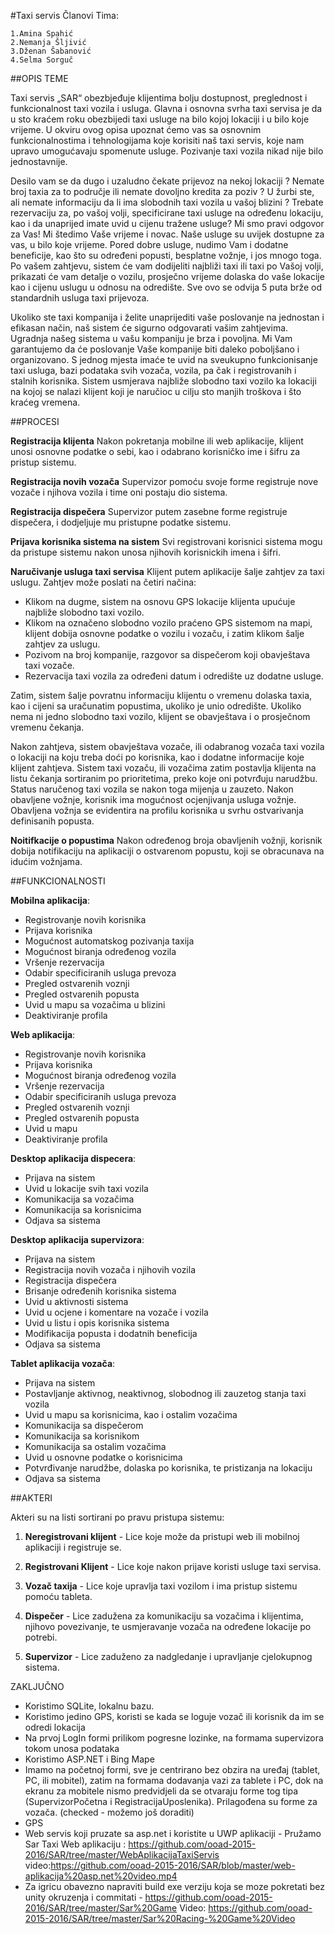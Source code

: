﻿#Taxi servis
Članovi Tima:

    1.Amina Spahić 
    2.Nemanja Šljivić 
    3.Dženan Šabanović
    4.Selma Sorguč 
    
##OPIS TEME

   Taxi servis „SAR“  obezbjeđuje klijentima bolju dostupnost, preglednost i funkcionalnost taxi vozila i usluga. Glavna i osnovna svrha taxi servisa je da u sto kraćem roku obezbijedi taxi usluge na bilo kojoj lokaciji i u bilo koje vrijeme. U okviru ovog opisa upoznat ćemo vas sa osnovnim funkcionalnostima i tehnologijama koje korisiti naš taxi servis, koje nam upravo umogućavaju spomenute usluge. Pozivanje taxi vozila nikad nije bilo jednostavnije. 

   Desilo vam se da dugo i uzaludno čekate prijevoz na nekoj lokaciji ? Nemate broj taxia za to područje ili nemate dovoljno kredita za poziv ? U žurbi ste,  ali nemate informaciju da li ima slobodnih taxi vozila u vašoj blizini ? Trebate rezervaciju za, po vašoj volji, specificirane taxi usluge na određenu lokaciju, kao i da unaprijed imate uvid u cijenu tražene usluge? Mi smo pravi odgovor za Vas! Mi  štedimo Vaše vrijeme i novac. Naše usluge su uvijek dostupne za vas, u bilo koje vrijeme. Pored dobre usluge, nudimo Vam i dodatne beneficije, kao što su određeni popusti, besplatne vožnje, i jos mnogo toga. Po vašem zahtjevu, sistem će vam dodijeliti najbliži taxi ili taxi po Vašoj volji, prikazati će vam detalje o vozilu, prosječno vrijeme dolaska do vaše lokacije kao i cijenu uslugu u odnosu na odredište.  Sve ovo se odvija 5 puta brže od standardnih usluga taxi prijevoza.
 	
   Ukoliko ste taxi kompanija i želite unaprijediti vaše poslovanje na jednostan i efikasan način, naš sistem će sigurno odgovarati vašim zahtjevima. Ugradnja našeg sistema u vašu kompaniju je brza i povoljna. Mi Vam garantujemo da će poslovanje Vaše kompanije biti daleko poboljšano i organizovano. S jednog mjesta imaće te uvid na sveukupno funkcionisanje taxi usluga, bazi podataka svih vozača, vozila, pa čak i registrovanih i stalnih korisnika. Sistem usmjerava najbliže slobodno taxi vozilo ka lokaciji na kojoj se nalazi klijent koji je naručioc u cilju sto manjih troškova i što kraćeg vremena.

   

##PROCESI

**Registracija klijenta**
Nakon pokretanja mobilne ili web aplikacije, klijent  unosi osnovne podatke o sebi, kao i odabrano korisničko ime i šifru za pristup sistemu. 

**Registracija novih vozača**
Supervizor pomoću svoje forme registruje nove vozače i njihova vozila i time oni postaju dio sistema.

**Registracija dispečera**
Supervizor putem zasebne forme registruje dispečera, i dodjeljuje mu pristupne podatke sistemu.

**Prijava korisnika sistema na sistem**
Svi registrovani korisnici sistema mogu da pristupe sistemu nakon unosa njihovih korisnickih imena i šifri.

**Naručivanje usluga taxi servisa**
Klijent putem aplikacije šalje zahtjev za taxi uslugu. Zahtjev može poslati na četiri načina:
- Klikom na dugme, sistem na osnovu GPS lokacije klijenta upućuje najbliže slobodno taxi vozilo.
- Klikom na označeno slobodno vozilo praćeno GPS sistemom na mapi, klijent dobija osnovne podatke o vozilu i vozaču, i zatim klikom      šalje zahtjev za uslugu. 
- Pozivom na broj kompanije, razgovor sa dispečerom koji obavještava taxi vozače. 
- Rezervacija taxi vozila za određeni datum i odredište uz dodatne usluge.

Zatim, sistem šalje povratnu informaciju klijentu o vremenu dolaska taxia, kao i cijeni sa uračunatim popustima, ukoliko je unio odredište. Ukoliko nema ni jedno slobodno taxi vozilo, klijent se obavještava i o prosječnom vremenu čekanja.

Nakon zahtjeva, sistem obavještava vozače, ili odabranog vozača taxi vozila o lokaciji na koju treba doći po korisnika, kao i dodatne informacije koje klijent zahtjeva. Sistem taxi vozaču, ili vozačima zatim postavlja klijenta na listu čekanja sortiranim po prioritetima, preko koje oni potvrđuju narudžbu. Status naručenog taxi vozila se nakon toga mijenja u zauzeto.
Nakon obavljene vožnje, korisnik ima mogućnost ocjenjivanja usluga vožnje. Obavljena vožnja se evidentira na profilu korisnika u svrhu ostvarivanja definisanih popusta.

**Noitifkacije o popustima**
Nakon određenog broja obavljenih vožnji, korisnik dobija notifikaciju na aplikaciji o ostvarenom popustu, koji se obracunava na idućim vožnjama. 


##FUNKCIONALNOSTI

**Mobilna aplikacija**: 
- Registrovanje novih korisnika
- Prijava korisnika
- Mogućnost automatskog pozivanja taxija
- Mogućnost biranja određenog vozila
- Vršenje rezervacija
- Odabir specificiranih usluga prevoza
- Pregled ostvarenih voznji
- Pregled ostvarenih popusta
- Uvid u mapu sa vozačima u blizini
- Deaktiviranje profila

**Web aplikacija**: 
- Registrovanje novih korisnika
- Prijava korisnika
- Mogućnost biranja određenog vozila
- Vršenje rezervacija
- Odabir specificiranih usluga prevoza
- Pregled ostvarenih voznji
- Pregled ostvarenih popusta
- Uvid u mapu 
- Deaktiviranje profila


**Desktop aplikacija dispecera**: 
- Prijava na sistem
- Uvid u lokacije svih taxi vozila
- Komunikacija sa vozačima
- Komunikacija sa korisnicima
- Odjava sa sistema

**Desktop aplikacija supervizora**:
- Prijava na sistem
- Registracija novih vozača i njihovih vozila
- Registracija dispečera
- Brisanje određenih korisnika sistema
- Uvid u aktivnosti sistema
- Uvid u ocjene i komentare na vozače i vozila
- Uvid u listu i opis korisnika sistema
- Modifikacija popusta i dodatnih beneficija
- Odjava sa sistema

**Tablet aplikacija vozača**:
- Prijava na sistem
- Postavljanje aktivnog, neaktivnog, slobodnog ili zauzetog stanja taxi vozila
- Uvid u mapu sa korisnicima, kao i ostalim vozačima
- Komunikacija sa dispečerom
- Komunikacija sa korisnikom
- Komunikacija sa ostalim vozačima
- Uvid u osnovne podatke o korisnicima
- Potvrđivanje narudžbe, dolaska po korisnika, te pristizanja na lokaciju
- Odjava sa sistema


##AKTERI

Akteri su na listi sortirani po pravu pristupa sistemu:

1. **Neregistrovani klijent** - Lice koje može da pristupi web ili mobilnoj aplikaciji i registruje se.

2. **Registrovani Klijent** - Lice koje nakon prijave koristi usluge taxi servisa.

3. **Vozač taxija** - Lice koje upravlja taxi vozilom i ima pristup sistemu pomoću tableta.

4. **Dispečer** - Lice zadužena za komunikaciju sa vozačima i klijentima, njihovo povezivanje, te usmjeravanje vozača na određene lokacije po potrebi.

5. **Supervizor** - Lice zaduženo za nadgledanje i upravljanje cjelokupnog sistema.


ZAKLJUČNO 

 - Koristimo SQLite, lokalnu bazu. 
 - Koristimo jedino GPS, koristi se kada se loguje vozač ili korisnik da im se odredi lokacija 
 - Na prvoj LogIn formi prilikom pogresne lozinke, na formama supervizora tokom unosa podataka
 - Koristimo ASP.NET i Bing Mape 
 - Imamo na početnoj formi, sve je centrirano bez obzira na uređaj (tablet, PC, ili mobitel), zatim na formama dodavanja vazi za tablete i PC, dok na ekranu za mobitele nismo predvidjeli da se otvaraju forme tog tipa (SupervizorPočetna i RegistracijaUposlenika). Prilagođena su forme za vozača.  (checked - možemo još doraditi) 
 - GPS
 - Web servis koji pruzate sa asp.net i koristite u UWP aplikaciji - 
	Pružamo Sar Taxi Web aplikaciju : https://github.com/ooad-2015-2016/SAR/tree/master/WebAplikacijaTaxiServis
	video:https://github.com/ooad-2015-2016/SAR/blob/master/web-aplikacija%20asp.net%20video.mp4
 - Za igricu obavezno napraviti build exe verziju koja se moze pokretati bez unity okruzenja i commitati - 
	https://github.com/ooad-2015-2016/SAR/tree/master/Sar%20Game
	Video: https://github.com/ooad-2015-2016/SAR/tree/master/Sar%20Racing-%20Game%20Video
 



